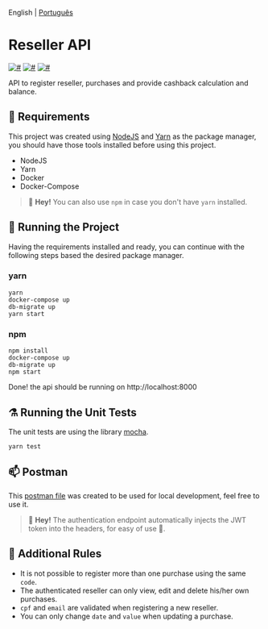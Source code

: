 English | [Português](README.pt-BR.md)

# Reseller API

[![#](https://img.shields.io/badge/NodeJS-14.17.3-blue.svg)]()
[![#](https://img.shields.io/badge/Express-4.17.1-blueviolet.svg)]()
[![#](https://img.shields.io/badge/MariaDB-10.6.3-purple.svg)]()

API to register reseller, purchases and provide cashback  calculation and balance.

## 🔌 Requirements

This project was created using [NodeJS](https://nodejs.org/) and [Yarn](https://yarnpkg.com/) as the package manager, you should have those tools installed before using this project.

- NodeJS
- Yarn
- Docker
- Docker-Compose

> 📢 **Hey!** You can also use `npm` in case you don't have `yarn` installed.

## 🚀 Running the Project

Having the requirements installed and ready, you can continue with the following steps based the desired package manager.

### yarn

```shell
yarn
docker-compose up
db-migrate up
yarn start
```

### npm

```shell
npm install
docker-compose up
db-migrate up
npm start
```

Done! the api should be running on http://localhost:8000

## ⚗️ Running the Unit Tests

The unit tests are using the library [mocha](https://mochajs.org/).

```shell
yarn test
```

## 📫 Postman

This [postman file](Reseller_API.postman_collection.json) was created to be used for local development, feel free to use it.

> 📢 **Hey!** The authentication endpoint automatically injects the JWT token into the headers, for easy of use 🍻.

## 🛑 Additional Rules

- It is not possible to register more than one purchase using the same `code`.
- The authenticated reseller can only view, edit and delete his/her own purchases.
- `cpf` and `email` are validated when registering a new reseller.
- You can only change `date` and `value` when updating a purchase.
